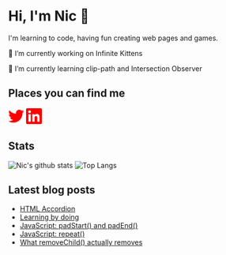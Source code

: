 # Hi, I'm Nic 👋

I'm learning to code, having fun creating web pages and games.

🔭 I’m currently working on Infinite Kittens

🌱 I’m currently learning clip-path and Intersection Observer

## Places you can find me

[<img height="32" width="32" alt="Twitter" src="images/twitter.svg" />](https://www.twitter.com/nicm4242) [<img height="32" width="32" alt="LinkedIn" src="images/linkedin.svg" />](https://www.linkedin.com/in/nicmayer42/)

## Stats

![Nic's github stats](https://github-readme-stats.vercel.app/api?username=nicm42&show_icons=true&theme=monokai&hide=issues,contribs) ![Top Langs](https://github-readme-stats.vercel.app/api/top-langs/?username=nicm42&layout=compact)

## Latest blog posts
<!-- HASHNODE:START -->
- [HTML Accordion](https://nicm42.hashnode.dev/html-accordion)
- [Learning by doing](https://nicm42.hashnode.dev/learning-by-doing)
- [JavaScript: padStart() and padEnd()](https://nicm42.hashnode.dev/javascript-padstart-and-padend)
- [JavaScript: repeat()](https://nicm42.hashnode.dev/javascript-repeat)
- [What removeChild() actually removes](https://nicm42.hashnode.dev/what-removechild-actually-removes)
<!-- HASHNODE:END -->

<!-- **nicm42/nicm42** is a ✨ _special_ ✨ repository because its `README.md` (this file) appears on your GitHub profile.

Here are some ideas to get you started:

- 🔭 I’m currently working on ...
- 🌱 I’m currently learning ...
- 👯 I’m looking to collaborate on ...
- 🤔 I’m looking for help with ...
- 💬 Ask me about ...
- 📫 How to reach me: ...
- 😄 Pronouns: ...
- ⚡ Fun fact: ...
-->
